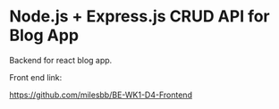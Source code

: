 # Node.js + Express.js CRUD API for Blog App

Backend for react blog app.

Front end link:

https://github.com/milesbb/BE-WK1-D4-Frontend